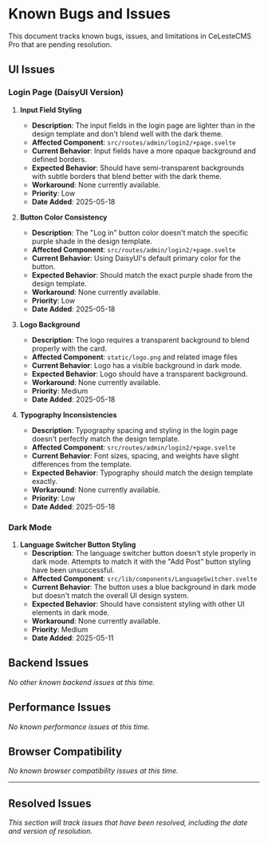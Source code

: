 # Known Bugs and Issues

This document tracks known bugs, issues, and limitations in CeLesteCMS Pro that are pending resolution.

## UI Issues

### Login Page (DaisyUI Version)

1. **Input Field Styling**
   - **Description**: The input fields in the login page are lighter than in the design template and don't blend well with the dark theme.
   - **Affected Component**: `src/routes/admin/login2/+page.svelte`
   - **Current Behavior**: Input fields have a more opaque background and defined borders.
   - **Expected Behavior**: Should have semi-transparent backgrounds with subtle borders that blend better with the dark theme.
   - **Workaround**: None currently available.
   - **Priority**: Low
   - **Date Added**: 2025-05-18

2. **Button Color Consistency**
   - **Description**: The "Log in" button color doesn't match the specific purple shade in the design template.
   - **Affected Component**: `src/routes/admin/login2/+page.svelte`
   - **Current Behavior**: Using DaisyUI's default primary color for the button.
   - **Expected Behavior**: Should match the exact purple shade from the design template.
   - **Workaround**: None currently available.
   - **Priority**: Low
   - **Date Added**: 2025-05-18

3. **Logo Background**
   - **Description**: The logo requires a transparent background to blend properly with the card.
   - **Affected Component**: `static/logo.png` and related image files
   - **Current Behavior**: Logo has a visible background in dark mode.
   - **Expected Behavior**: Logo should have a transparent background.
   - **Workaround**: None currently available.
   - **Priority**: Medium
   - **Date Added**: 2025-05-18

4. **Typography Inconsistencies**
   - **Description**: Typography spacing and styling in the login page doesn't perfectly match the design template.
   - **Affected Component**: `src/routes/admin/login2/+page.svelte`
   - **Current Behavior**: Font sizes, spacing, and weights have slight differences from the template.
   - **Expected Behavior**: Typography should match the design template exactly.
   - **Workaround**: None currently available.
   - **Priority**: Low
   - **Date Added**: 2025-05-18

### Dark Mode

1. **Language Switcher Button Styling**
   - **Description**: The language switcher button doesn't style properly in dark mode. Attempts to match it with the "Add Post" button styling have been unsuccessful.
   - **Affected Component**: `src/lib/components/LanguageSwitcher.svelte`
   - **Current Behavior**: The button uses a blue background in dark mode but doesn't match the overall UI design system.
   - **Expected Behavior**: Should have consistent styling with other UI elements in dark mode.
   - **Workaround**: None currently available.
   - **Priority**: Medium
   - **Date Added**: 2025-05-11

## Backend Issues

*No other known backend issues at this time.*

## Performance Issues

*No known performance issues at this time.*

## Browser Compatibility

*No known browser compatibility issues at this time.*

---

## Resolved Issues

*This section will track issues that have been resolved, including the date and version of resolution.*
